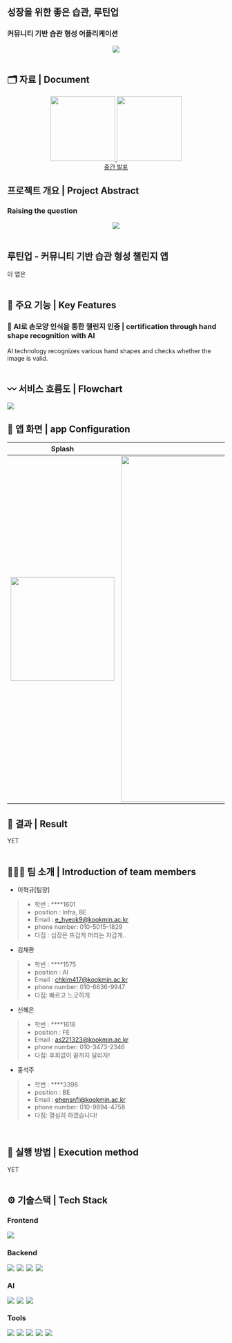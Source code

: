 ## 성장을 위한 좋은 습관, 루틴업
### 커뮤니티 기반 습관 형성 어플리케이션
<div align="center">
  <img src="https://github.com/kookmin-sw/capstone-2024-31/assets/51479663/8bbd948e-6e6b-4ff8-81b2-1d6a584f2f7b" />
</div>
<br/>

## 🗂 자료 | Document
<div align="center">
  <a href="https://kookmin-sw.github.io/capstone-2024-31/">
    <img src="https://user-images.githubusercontent.com/54926467/229354423-0f9ee204-2541-4bb9-bbd2-bd308b0876d7.png" width="150" height="150"/>
   </a>
  <a href="https://kcp2024.atlassian.net/wiki/spaces/K/overview?homepageId=229580">
    <img src="https://github.com/kookmin-sw/capstone-2024-31/assets/51479663/12a9b66e-559e-4b66-b390-4c42773e15ad" width="150" height="150"/>
  </a>
</div>
<div align="center">
  <a href="https://drive.google.com/file/d/1BjyOB5nw1K9DP4lKLAnxkNY2IdfBuueJ/view?usp=sharing">
    중간 발표
  </a>
</div>


## 프로젝트 개요 | Project Abstract
### Raising the question
<div align="center">
  <img src="https://github.com/kookmin-sw/capstone-2024-31/assets/51479663/08d79059-77ab-4021-a2ae-d3fa63c8ccdc" />
</div>  
<br/>

## 루틴업 - 커뮤니티 기반 습관 형성 챌린지 앱
이 앱은
<br/>
<br/>

## 📘 주요 기능 | Key Features
### 🔹 AI로 손모양 인식을 통한 챌린지 인증 | certification through hand shape recognition with AI
AI technology recognizes various hand shapes and checks whether the image is valid.
<br/>
<br/>

## 〰️ 서비스 흐름도 | Flowchart

<img src="https://github.com/kookmin-sw/capstone-2024-31/assets/51479663/f75214e7-9f02-4668-a0e5-919640cc5515" />


## 📱 앱 화면 | app Configuration

| Splash | Main |
| :---: | :---: |
|<img width="240" src="https://github.com/kookmin-sw/capstone-2024-31/assets/51479663/0638b62a-0e46-4afb-a14e-f1fceb8115c7" /> | <img width="800" src="https://github.com/kookmin-sw/capstone-2024-31/assets/51479663/12248dae-4cd0-4007-9a10-783a75119ab3" /> |


## 📃 결과 | Result
YET
<br/>
<br/>

## 🧑🏻‍💻 팀 소개 | Introduction of team members
- 이혁규[팀장]
> - 학번 : ****1601
> - position : Infra, BE
> - Email : e_hyeok9@kookmin.ac.kr
> - phone number: 010-5015-1829
> - 다짐 : 심장은 뜨겁게 머리는 차갑게..

- 김채환
> - 학번 : ****1575
> - position : AI
> - Email : chkim417@kookmin.ac.kr
> - phone number: 010-6636-9947
> - 다짐: 빠르고 느긋하게

- 신혜은
> - 학번 : ****1618
> - position : FE
> - Email : as221323@kookmin.ac.kr
> - phone number: 010-3473-2346
> - 다짐: 후회없이 끝까지 달리자!

- 홍석주
> - 학번 : ****3398
> - position : BE
> - Email : ehensnfl@kookmin.ac.kr
> - phone number: 010-9894-4758
> - 다짐: 열심히 하겠습니다!
<br/>

## 🔎 실행 방법 | Execution method
YET
<br/>
<br/>

## ⚙️ 기술스택 | Tech Stack

### Frontend

<div style="display: flex; gap: 6px;">
    <img src="https://img.shields.io/badge/Flutter-02569B?style=for-the-badge&logo=flutter&logoColor=white"/>
</div>

### Backend

<div style="display: flex; gap: 6px;">
    <img src="https://img.shields.io/badge/spring-6DB33F?style=for-the-badge&logo=spring&logoColor=white">
    <img src="https://img.shields.io/badge/Java-ED8B00?style=for-the-badge&logo=openjdk&logoColor=white">
    <img src = "https://img.shields.io/badge/Apache%20Kafka-000?style=for-the-badge&logo=apachekafka"/>
    <img src = "https://img.shields.io/badge/docker-%230db7ed.svg?style=for-the-badge&logo=docker&logoColor=white"/>
</div>

### AI

<div style="display: flex; gap: 6px;">
    <img src="https://img.shields.io/badge/python-2F9FD7?style=for-the-badge&logo=python&logoColor=white"/>
    <img src="https://img.shields.io/badge/pytorch-EE4C2C?style=for-the-badge&logo=pytorch&logoColor=white"/>
    <img src="https://img.shields.io/badge/fastapi-005571?style=for-the-badge&logo=fastapi&logoColor=white"/>
</div>

### Tools

<div style="display: flex; gap: 6px;">
    <img src="https://img.shields.io/badge/git-F05032?style=for-the-badge&logo=git&logoColor=white">
    <img src="https://img.shields.io/badge/AWS-232F3E?style=for-the-badge&logo=amazon-aws&logoColor=white"/>
    <img src="https://img.shields.io/badge/slack-4A154B?style=for-the-badge&logo=slack&logoColor=white">
    <img src="https://img.shields.io/badge/Confluence-FF6C37?style=for-the-badge&logo=confluence&logoColor=white"/>
    <img src="https://img.shields.io/badge/Jira-000000?style=for-the-badge&logo=Jira&logoColor=white"/>
</div>


<br>


